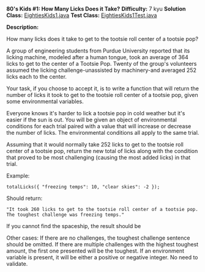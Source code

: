 <b>80's Kids #1: How Many Licks Does it Take?</b>
<b>Difficulty:</b> 7 kyu
<b>Solution Class:</b> [EightiesKids1.java](EightiesKids1.java)
<b>Test Class:</b> [EightiesKids1Test.java](EightiesKids1Test.java)

<b>Description:</b>

How many licks does it take to get to the tootsie roll center of a tootsie pop?

A group of engineering students from Purdue University reported that its licking machine, modeled after a human tongue, took an average of 364 licks to get to the center of a Tootsie Pop. Twenty of the group's volunteers assumed the licking challenge-unassisted by machinery-and averaged 252 licks each to the center.

Your task, if you choose to accept it, is to write a function that will return the number of licks it took to get to the tootsie roll center of a tootsie pop, given some environmental variables.

Everyone knows it's harder to lick a tootsie pop in cold weather but it's easier if the sun is out. You will be given an object of environmental conditions for each trial paired with a value that will increase or decrease the number of licks. The environmental conditions all apply to the same trial.

Assuming that it would normally take 252 licks to get to the tootsie roll center of a tootsie pop, return the new total of licks along with the condition that proved to be most challenging (causing the most added licks) in that trial.

Example:

<pre><code>totalLicks({ "freezing temps": 10, "clear skies": -2 });</code></pre>

Should return:

<pre><code>"It took 260 licks to get to the tootsie roll center of a tootsie pop. The toughest challenge was freezing temps."</code></pre>

 If you cannot find the spaceship, the result should be

Other cases: If there are no challenges, the toughest challenge sentence should be omitted. If there are multiple challenges with the highest toughest amount, the first one presented will be the toughest. If an environment variable is present, it will be either a positive or negative integer. No need to validate.